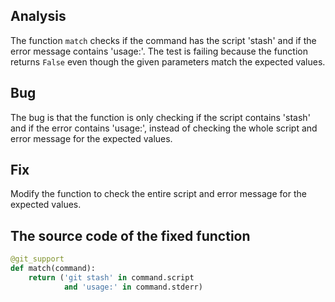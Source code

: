 ## Analysis
The function `match` checks if the command has the script 'stash' and if the error message contains 'usage:'. The test is failing because the function returns `False` even though the given parameters match the expected values.

## Bug
The bug is that the function is only checking if the script contains 'stash' and if the error contains 'usage:', instead of checking the whole script and error message for the expected values.

## Fix
Modify the function to check the entire script and error message for the expected values.

## The source code of the fixed function
```python
@git_support
def match(command):
    return ('git stash' in command.script
            and 'usage:' in command.stderr)
```